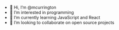 - 👋 Hi, I’m @mcurrington
- 👀 I’m interested in programming
- 🌱 I’m currently learning JavaScript and React
- 💞️ I’m looking to collaborate on open source projects


<!---
mcurrington/mcurrington is a ✨ special ✨ repository because its `README.md` (this file) appears on your GitHub profile.
You can click the Preview link to take a look at your changes.
--->
